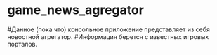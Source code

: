# game_news_agregator
#Данное (пока что) консольное  приложение представляет из себя новостной агрегатор. 
#Информация берется с известных игровых порталов.
